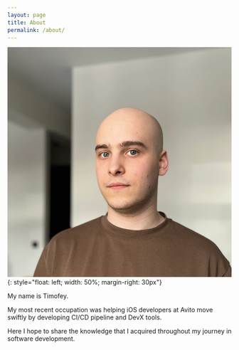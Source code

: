 ```yaml
---
layout: page
title: About
permalink: /about/
---
```


![my_photo](/assets/about/my_photo.png.webp){: style="float: left; width: 50%; margin-right: 30px"}

My name is Timofey. 

My most recent occupation was helping iOS developers at Avito move swiftly by developing CI/CD pipeline and DevX tools.

Here I hope to share the knowledge that I acquired throughout my journey in software development.